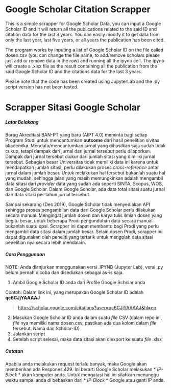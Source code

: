 # Google Scholar Citation Scrapper

This is a simple scrapper for Google Scholar Data, you can input a Google Scholar ID and it will return all the publications related to the said ID and citation data for the last 3 years. You can easily modify it to get data from only the last year, last five years, or all years the publication has been cited.

The program works by inputing a list of Google Scholar ID on the file called dosen.csv (you can change the file name, to add/remove scholars please just add or remove data in the row) and running all the ipynb cell. The ipynb will create a .xlsx file as the result containing all the publication from the said Google Scholar ID and the citations data for the last 3 years.

Please note that the code has been created using JupyterLab and the .py script version has not been tested. 

# Scrapper Sitasi Google Scholar

##### Latar Belakang 

Borag Akreditasi BAN-PT yang baru (AIPT 4.0) meminta bagi setiap Program Studi untuk mencantumkan **outcome** dari hasil penelitian sivitas akademika. Mendata/mencantumkan jurnal yang dihasilkan saja sudah tidak cukup, tetapi dampak dari jurnal dari jurnal tersebut perlu dilaporkan. Dampak dari jurnal tersebut diukur dari jumlah sitasi yang dimiliki jurnal tersebut. Sebagian besar Universitas tidak memiliki data ini karena untuk mendapatkan jumlah sitasi, perlu dilakukan proses *cross-reference* antar jurnal dalam jumlah besar. Untuk melakukan hal tersebut bukanlah suatu hal yang mudah, sehingga jalan yang masih memungkinkan adalah mengambil data sitasi dari *provider* data yang sudah ada seperti SINTA, Scopus, WOS, dan Google Scholar. Dalam Google Scholar, ada data total sitasi suatu jurnal dan data sitasi per tahun jurnal tersebut.

Sampai sekarang (Des 2019), Google Scholar tidak menyediakan API sehingga proses pengambilan data dari Google Scholar perlu dilakukan secara manual. Mengingat jumlah dosen dan karya tulis ilmiah dosen yang begitu besar, untuk beberapa Prodi pengunduhan data secara manual bukanlah suatu opsi. Scrapper ini dapat membantu bagi Prodi yang perlu mengambil data sitasi dalam jumlah besar. Selain dosen Prodi, scrapper ini dapat digunakan oleh peneliti yang tertarik untuk mengolah data sitasi penelitian nya secara lebih mendalam.

##### Cara Penggunaan

NOTE: Anda dianjurkan menggunakan versi .IPYNB (Jupyter Lab), versi .py belum pernah dicoba dan disediakan sebagai as-is saja. 
1. Ambil Google Scholar ID anda dari Profile Google Scholar anda

Contoh: Dalam link ini, yang merupakan Google Scholar ID adalah **qc6CJjYAAAAJ**
> https://scholar.google.com/citations?user=qc6CJjYAAAAJ&hl=en
2. Masukan Google Scholar ID anda dalam suatu *file* CSV (dalam repo ini, *file* nya memiliki nama dosen.csv, pastikan ada dua kolom dalam *file* tersebut. Nama dan Scholar-ID)
3. Jalankan script
4. Setelah script selesai, maka data sitasi akan diexport ke suatu *file* .xlsx

##### Catatan

Apabila anda melakukan request terlalu banyak, maka Google akan memberikan ada Respones 429. Ini berarti Google Scholar melakukan * *IP-Block* * akan komputer anda. Untuk mengatasi hal ini silahkan menunggu waktu sampai anda di bebaskan dari * *IP-Block* * Google atau ganti IP anda.
